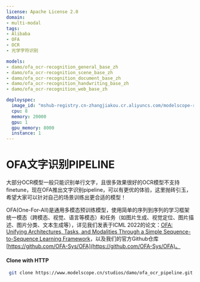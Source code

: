 ```yaml
---
license: Apache License 2.0
domain:
- multi-modal
tags:
- Alibaba
- OFA
- OCR
- 光学字符识别

models:
- damo/ofa_ocr-recognition_general_base_zh
- damo/ofa_ocr-recognition_scene_base_zh
- damo/ofa_ocr-recognition_document_base_zh
- damo/ofa_ocr-recognition_handwriting_base_zh
- damo/ofa_ocr-recognition_web_base_zh

deployspec:
  image_id: "mshub-registry.cn-zhangjiakou.cr.aliyuncs.com/modelscope-repo/studio-service:py38-1.1.0rc0-0.3.3"
  cpu: 8
  memory: 20000
  gpu: 1
  gpu_memory: 8000
  instance: 1
---
```

# OFA文字识别PIPELINE
大部分OCR模型一般只能识别单行文字，且很多效果很好的OCR模型不支持finetune，现在OFA推出文字识别pipeline，可以有更优的体验，这里抛砖引玉，希望大家可以针对自己的场景训练出更合适的模型！

OFA(One-For-All)是通用多模态预训练模型，使用简单的序列到序列的学习框架统一模态（跨模态、视觉、语言等模态）和任务（如图片生成、视觉定位、图片描述、图片分类、文本生成等），详见我们发表于ICML 2022的论文：[OFA: Unifying Architectures, Tasks, and Modalities Through a Simple Sequence-to-Sequence Learning Framework](https://arxiv.org/abs/2202.03052)，以及我们的官方Github仓库[https://github.com/OFA-Sys/OFA](https://github.com/OFA-Sys/OFA)。


#### Clone with HTTP
```bash
 git clone https://www.modelscope.cn/studios/damo/ofa_ocr_pipeline.git
```